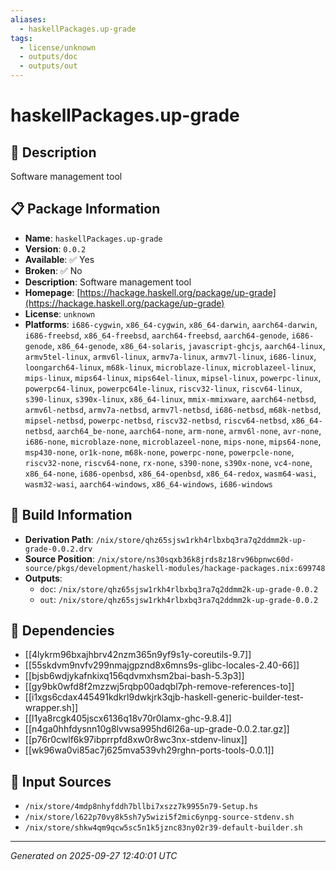 ```yaml
---
aliases:
  - haskellPackages.up-grade
tags:
  - license/unknown
  - outputs/doc
  - outputs/out
---
```


# haskellPackages.up-grade

## 📝 Description

Software management tool

## 📋 Package Information

- **Name**: `haskellPackages.up-grade`
- **Version**: `0.0.2`
- **Available**: ✅ Yes
- **Broken**: ✅ No
- **Description**: Software management tool
- **Homepage**: [https://hackage.haskell.org/package/up-grade](https://hackage.haskell.org/package/up-grade)
- **License**: `unknown`
- **Platforms**: `i686-cygwin`, `x86_64-cygwin`, `x86_64-darwin`, `aarch64-darwin`, `i686-freebsd`, `x86_64-freebsd`, `aarch64-freebsd`, `aarch64-genode`, `i686-genode`, `x86_64-genode`, `x86_64-solaris`, `javascript-ghcjs`, `aarch64-linux`, `armv5tel-linux`, `armv6l-linux`, `armv7a-linux`, `armv7l-linux`, `i686-linux`, `loongarch64-linux`, `m68k-linux`, `microblaze-linux`, `microblazeel-linux`, `mips-linux`, `mips64-linux`, `mips64el-linux`, `mipsel-linux`, `powerpc-linux`, `powerpc64-linux`, `powerpc64le-linux`, `riscv32-linux`, `riscv64-linux`, `s390-linux`, `s390x-linux`, `x86_64-linux`, `mmix-mmixware`, `aarch64-netbsd`, `armv6l-netbsd`, `armv7a-netbsd`, `armv7l-netbsd`, `i686-netbsd`, `m68k-netbsd`, `mipsel-netbsd`, `powerpc-netbsd`, `riscv32-netbsd`, `riscv64-netbsd`, `x86_64-netbsd`, `aarch64_be-none`, `aarch64-none`, `arm-none`, `armv6l-none`, `avr-none`, `i686-none`, `microblaze-none`, `microblazeel-none`, `mips-none`, `mips64-none`, `msp430-none`, `or1k-none`, `m68k-none`, `powerpc-none`, `powerpcle-none`, `riscv32-none`, `riscv64-none`, `rx-none`, `s390-none`, `s390x-none`, `vc4-none`, `x86_64-none`, `i686-openbsd`, `x86_64-openbsd`, `x86_64-redox`, `wasm64-wasi`, `wasm32-wasi`, `aarch64-windows`, `x86_64-windows`, `i686-windows`

## 🔧 Build Information

- **Derivation Path**: `/nix/store/qhz65sjsw1rkh4rlbxbq3ra7q2ddmm2k-up-grade-0.0.2.drv`
- **Source Position**: `/nix/store/ns30sqxb36k8jrds8z18rv96bpnwc60d-source/pkgs/development/haskell-modules/hackage-packages.nix:699748`
- **Outputs**:
  - `doc`:  `/nix/store/qhz65sjsw1rkh4rlbxbq3ra7q2ddmm2k-up-grade-0.0.2`
  - `out`:  `/nix/store/qhz65sjsw1rkh4rlbxbq3ra7q2ddmm2k-up-grade-0.0.2`

## 🔗 Dependencies

- [[4lykrm96bxajhbrv42nzm365n9yf9s1y-coreutils-9.7]]
- [[55skdvm9nvfv299nmajgpznd8x6mns9s-glibc-locales-2.40-66]]
- [[bjsb6wdjykafnkixq156qdvmxhsm2bai-bash-5.3p3]]
- [[gy9bk0wfd8f2mzzwj5rqbp00adqbl7ph-remove-references-to]]
- [[i1xgs6cdax445491kdkrl9dwkjrk3qjb-haskell-generic-builder-test-wrapper.sh]]
- [[l1ya8rcgk405jscx6136q18v70r0lamx-ghc-9.8.4]]
- [[n4ga0hhfdysnn10g8lvwsa995hd6l26a-up-grade-0.0.2.tar.gz]]
- [[p76r0cwlf6k97ibprrpfd8xw0r8wc3nx-stdenv-linux]]
- [[wk96wa0vi85ac7j625mva539vh29rghn-ports-tools-0.0.1]]

## 📁 Input Sources

- `/nix/store/4mdp8nhyfddh7bllbi7xszz7k9955n79-Setup.hs`
- `/nix/store/l622p70vy8k5sh7y5wizi5f2mic6ynpg-source-stdenv.sh`
- `/nix/store/shkw4qm9qcw5sc5n1k5jznc83ny02r39-default-builder.sh`

---
*Generated on 2025-09-27 12:40:01 UTC*
